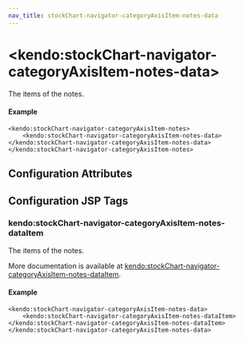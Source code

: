 ```yaml
---
nav_title: stockChart-navigator-categoryAxisItem-notes-data
---
```


# \<kendo:stockChart-navigator-categoryAxisItem-notes-data\>

The items of the notes.

#### Example
    <kendo:stockChart-navigator-categoryAxisItem-notes>
        <kendo:stockChart-navigator-categoryAxisItem-notes-data></kendo:stockChart-navigator-categoryAxisItem-notes-data>
    </kendo:stockChart-navigator-categoryAxisItem-notes>

## Configuration Attributes


##  Configuration JSP Tags

### kendo:stockChart-navigator-categoryAxisItem-notes-dataItem

The items of the notes.

More documentation is available at [kendo:stockChart-navigator-categoryAxisItem-notes-dataItem](/api/wrappers/jsp/stockchart/navigator-categoryaxisitem-notes-dataitem).

#### Example

    <kendo:stockChart-navigator-categoryAxisItem-notes-data>
        <kendo:stockChart-navigator-categoryAxisItem-notes-dataItem></kendo:stockChart-navigator-categoryAxisItem-notes-dataItem>
    </kendo:stockChart-navigator-categoryAxisItem-notes-data>

